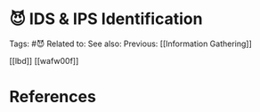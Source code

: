 # 😈 IDS & IPS Identification

Tags: #😈
Related to: 
See also: 
Previous: [[Information Gathering]]

[[lbd]]
[[wafw00f]]

# References